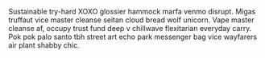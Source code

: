 Sustainable try-hard XOXO glossier hammock marfa venmo disrupt. Migas truffaut vice master cleanse seitan cloud bread wolf unicorn. Vape master cleanse af, occupy trust fund deep v chillwave flexitarian everyday carry. Pok pok palo santo tbh street art echo park messenger bag vice wayfarers air plant shabby chic.